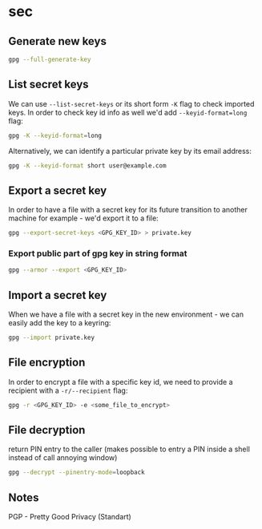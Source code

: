 # sec
## Generate new keys

```bash
gpg --full-generate-key
```

## List secret keys
We can use `--list-secret-keys` or its short form `-K` flag to check
imported keys. In order to check key id info as well we'd add
`--keyid-format=long` flag:

```bash
gpg -K --keyid-format=long
```

Alternatively, we can identify a particular private key by its email address:

```bash
gpg -K --keyid-format short user@example.com
```

## Export a secret key
In order to have a file with a secret key for its future transition to
another machine for example - we'd export it to a file:

```bash
gpg --export-secret-keys <GPG_KEY_ID> > private.key
```
### Export public part of gpg key in string format

```bash
gpg --armor --export <GPG_KEY_ID>
```

## Import a secret key
When we have a file with a secret key in the new environment - we can
easily add the key to a keyring:

```bash
gpg --import private.key
```

## File encryption
In order to encrypt a file with a specific key id, we need to provide a
recipient with a `-r/--recipient` flag:

```bash
gpg -r <GPG_KEY_ID> -e <some_file_to_encrypt>
```

## File decryption
return PIN entry to the caller
(makes possible to entry a PIN inside a shell instead of call annoying window)

```bash
gpg --decrypt --pinentry-mode=loopback
```

## Notes
PGP - Pretty Good Privacy (Standart)
